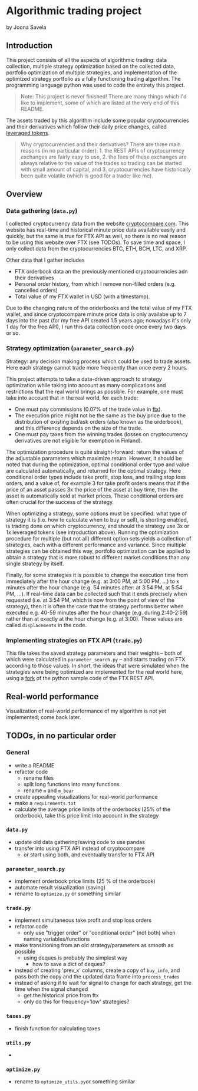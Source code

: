 # Algorithmic trading project
by Joona Savela

## Introduction

This project consists of all the aspects of algorithmic trading: data collection, multiple strategy optimization based on the collected data, portfolio optimization of multiple strategies, and implementation of the optimized strategy portfolio as a fully functioning trading algorithm. The programming language python was used to code the entirety this project.

> Note: This project is never finished! There are many things which I'd like to implement, some of which are listed at the very end of this README.

The assets traded by this algorithm include some popular cryptocurrencies and their derivatives which follow their daily price changes, called [leveraged tokens](https://ftx.com/markets/lt).

> Why cryptocurrencies and their derivatives? There are three main reasons (in no particular order): 1. the REST APIs of cryptocurrency exchanges are fairly easy to use, 2. the fees of these exchanges are always relative to the value of the trades so trading can be started with small amount of capital, and 3. cryptocurrencies have historically been quite volatile (which is good for a trader like me).


## Overview

### Data gathering (`data.py`)

I collected cryptocurrency data from the website [cryptocompare.com](https://www.cryptocompare.com/). This website has real-time and historical minute price data available easily and quickly, but the same is true for FTX API as well, so there is no real reason to be using this website over FTX (see TODOs). To save time and space, I only collect data from the cryptocurrencies BTC, ETH, BCH, LTC, and XRP.

Other data that I gather includes

- FTX orderbook data an the previously mentioned cryptocurrencies adn their derivatives
- Personal order history, from which I remove non-filled orders (e.g. cancelled orders)
- Total value of my FTX wallet in USD (with a timestamp).

Due to the changing nature of the oriderbooks and the total value of my FTX wallet, and since cryptocompare minute price data is only availabe up to 7 days into the past (for my free API created 1.5 years ago; nowadays it's only 1 day for the free API), I run this data collection code once every two days or so.

### Strategy optimization (`parameter_search.py`)

Strategy: any decision making process which could be used to trade assets. Here each strategy cannot trade more frequently than once every 2 hours.

This project attempts to take a data-driven approach to strategy optimization while taking into account as many complications and restrictions that the real world brings as possible. For example, one must take into account that in the real world, for each trade:

- One must pay commissions (0.07% of the trade value in [ftx](ftx.com)).
- The execution price might not be the same as the buy price due to the distribution of existing bid/ask orders (also known as the orderbook), and this difference depends on the size of the trade.
- One must pay taxes from the winning trades (losses on cryptocurrency derivatives are not eligible for exemption in Finland).

The optimization procedure is quite straight-forward: return the values of the adjustable parameters which maximize return. However, it should be noted that during the optimization, optimal conditional order type and value are calculated automatically, and returned for the optimal strategy. Here conditional order types include take profit, stop loss, and trailing stop loss orders, and a value of, for example 3 for take profit orders means that if the price of an asset passes 3x the price of the asset at buy time, then the asset is automatically sold at market prices. These conditional orders are often crucial for the success of the strategy.

When optimizing a strategy, some options must be specified: what type of strategy it is (i.e. how to calculate when to buy or sell), is shorting enabled, is trading done on which cryptocurrency, and should the strategy use 3x or 1x leveraged tokens (see introduction above). Running the optimization procedure for multiple (but not all) different option sets yields a collection of strategies, each with a different performance and variance. Since multiple strategies can be obtained this way, portfolio optimization can be applied to obtain a strategy that is more robust to different market conditions than any single strategy by itself.

Finally, for some strategies it is possible to change the execution time from immediately after the hour change (e.g. at 3:00 PM, at 5:00 PM, ...) to x minutes after the hour change (e.g. 54 minutes after: at 3:54 PM, at 5:54 PM, ...). If real-time data can be collected such that it ends precisely when requested (i.e. at 3:54 PM, which is now from the point of view of the strategy), then it is often the case that the strategy performs better when executed e.g. 40-59 minutes after the hour change (e.g. during 2:40-2:59) rather than at exactly at the hour change (e.g. at 3:00). These values are called `displacements` in the code.


### Implementing strategies on FTX API (`trade.py`)

This file takes the saved strategy parameters and their weights – both of which were calculated in `parameter_search.py` – and starts trading on FTX according to those values. In short, the ideas that were simulated when the strategies were being optimized are implemented for the real world here, using a [fork](https://github.com/JoonaSavela/ftx) of the python sample code of the FTX REST API.




## Real-world performance

Visualization of real-world performance of my algorithm is not yet implemented; come back later.




## TODOs, in no particular order

### General

- write a README
- refactor code
    - rename files
    - split long functions into many functions
    - rename `m` and `m_bear`
- create appealing visualizations for real-world performance
- make a `requirements.txt`
- calculate the average price limits of the orderbooks (25% of the orderbook), take this price limit into account in the strategy

### `data.py`

- update old data gathering/saving code to use pandas
- transfer into using FTX API instead of cryptocompare
    - or start using both, and eventually transfer to FTX API


### `parameter_search.py`

- implement orderbook price limits (25 % of the orderbook)
- automate result visualization (saving)
- rename to `optimize.py` or something similar


### `trade.py`

- implement simultaneous take profit and stop loss orders
- refactor code
    - only use "trigger order" or "conditional order" (not both) when naming variables/functions
- make transitioning from an old strategy/parameters as smooth as possible
    - using deques is probably the simplest way
        - how to save a dict of deques?
- instead of creating 'prev_x' columns, create a copy of `buy_info`, and pass both the copy and the updated data frame into `process_trades`
- instead of asking if to wait for signal to change for each strategy, get the time when the signal changed
    - get the historical price from ftx
    - only do this for frequency='low' strategies?


### `taxes.py`

- finish function for calculating taxes

### `utils.py`

-

### `optimize.py`

- rename to `optimize_utils.py`or something similar


